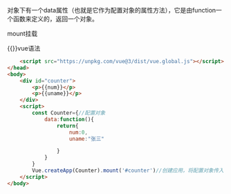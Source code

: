 对象下有一个data属性（也就是它作为配置对象的属性方法），它是由function一个函数来定义的，返回一个对象。

mount挂载

{{}}vue语法

```html
    <script src="https://unpkg.com/vue@3/dist/vue.global.js"></script>
</head>
<body>
    <div id="counter">
        <p>{{num}}</p>
        <p>{{uname}}</p>
    </div>
    <script>
        const Counter={//配置对象
            data:function(){
                return{
                    num:0,
                    uname:"张三"

                }
            }
        }
        Vue.createApp(Counter).mount('#counter')//创建应用，将配置对象传入
    </script>
</body>
```
